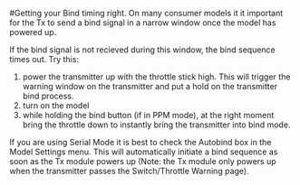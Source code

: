 #Getting your Bind timing right. 
On many consumer models it it important for the Tx to send a bind signal in a narrow window once the model has powered up.  

If the bind signal is not recieved during this window, the bind sequence times out.  Try this:  

 1. power the transmitter up with the throttle stick high.  This will trigger the warning window on the transmitter and put a hold on the transmitter bind process.  
 1. turn on the model
 1. while holding the bind button (if in PPM mode), at the right moment bring the throttle down to instantly bring the transmitter into bind mode.  

If you are using Serial Mode it is best to check the Autobind box in the Model Settings menu.  This will automatically initiate a bind sequence as soon as the Tx module powers up (Note: the Tx module only powers up when the transmitter passes the Switch/Throttle Warning page).
